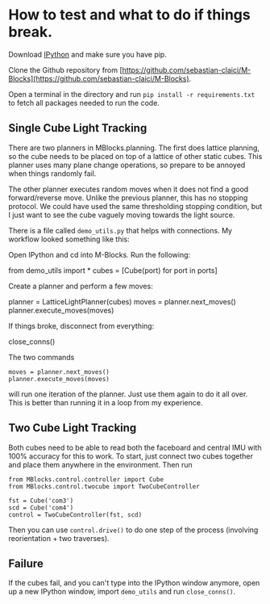 # How to test and what to do if things break.

Download [IPython](http://ipython.org/) and make sure you have pip.

Clone the Github repository from [https://github.com/sebastian-claici/M-Blocks](https://github.com/sebastian-claici/M-Blocks).

Open a terminal in the directory and run `pip install -r requirements.txt` to fetch all packages needed to run the code.

## Single Cube Light Tracking

There are two planners in MBlocks.planning. The first does lattice planning, so the cube needs to be placed on top of a lattice of other static cubes. This planner uses many plane change operations, so prepare to be annoyed when things randomly fail.

The other planner executes random moves when it does not find a good forward/reverse move. Unlike the previous planner, this has no stopping protocol. We could have used the same thresholding stopping condition, but I just want to see the cube vaguely moving towards the light source.

There is a file called `demo_utils.py` that helps with connections. My workflow looked something like this:

Open IPython and cd into M-Blocks. Run the following:

   from demo_utils import *
   cubes = [Cube(port) for port in ports]

Create a planner and perform a few moves:

   planner = LatticeLightPlanner(cubes)
   moves = planner.next_moves()
   planner.execute_moves(moves)

If things broke, disconnect from everything:

   close_conns()

The two commands

    moves = planner.next_moves()
    planner.execute_moves(moves)

will run one iteration of the planner. Just use them again to do it all over. This is better than running it in a loop from my experience.

## Two Cube Light Tracking

Both cubes need to be able to read both the faceboard and central IMU with 100% accuracy for this to work. To start, just connect two cubes together and place them anywhere in the environment. Then run

	from MBlocks.control.controller import Cube
	from MBlocks.control.twocube import TwoCubeController

	fst = Cube('com3')
	scd = Cube('com4')
	control = TwoCubeController(fst, scd)

Then you can use `control.drive()` to do one step of the process (involving reorientation + two traverses).

## Failure

If the cubes fail, and you can't type into the IPython window anymore, open up a new IPython window, import `demo_utils` and run `close_conns()`.
